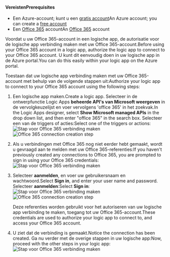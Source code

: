 #### <a name="prerequisites"></a><span data-ttu-id="03df8-101">Vereisten</span><span class="sxs-lookup"><span data-stu-id="03df8-101">Prerequisites</span></span>
* <span data-ttu-id="03df8-102">Een Azure-account; kunt u een [gratis account](https://azure.microsoft.com/free)</span><span class="sxs-lookup"><span data-stu-id="03df8-102">An Azure account; you can create a [free account](https://azure.microsoft.com/free)</span></span>
* <span data-ttu-id="03df8-103">Een [Office 365](https://office365.com) account</span><span class="sxs-lookup"><span data-stu-id="03df8-103">An [Office 365](https://office365.com) account</span></span>  

<span data-ttu-id="03df8-104">Voordat u uw Office 365-account in een logische app, de autorisatie voor de logische app verbinding maken met uw Office 365-account.</span><span class="sxs-lookup"><span data-stu-id="03df8-104">Before using your Office 365 account in a logic app, authorize the logic app to connect to your Office 365 account.</span></span> <span data-ttu-id="03df8-105">U kunt dit eenvoudig doen in uw logische app in de Azure portal.</span><span class="sxs-lookup"><span data-stu-id="03df8-105">You can do this easily within your logic app on the Azure portal.</span></span>  

<span data-ttu-id="03df8-106">Toestaan dat uw logische app verbinding maken met uw Office 365-account met behulp van de volgende stappen uit:</span><span class="sxs-lookup"><span data-stu-id="03df8-106">Authorize your logic app to connect to your Office 365 account using the following steps:</span></span>

1. <span data-ttu-id="03df8-107">Een logische app maken.</span><span class="sxs-lookup"><span data-stu-id="03df8-107">Create a logic app.</span></span> <span data-ttu-id="03df8-108">Selecteer in de ontwerpfunctie Logic Apps **beheerde API's van Microsoft weergeven** in de vervolgkeuzelijst en voer vervolgens 'office 365' in het zoekvak.</span><span class="sxs-lookup"><span data-stu-id="03df8-108">In the Logic Apps designer, select **Show Microsoft managed APIs** in the drop down list, and then enter "office 365" in the search box.</span></span> <span data-ttu-id="03df8-109">Selecteer een van de triggers of acties:</span><span class="sxs-lookup"><span data-stu-id="03df8-109">Select one of the triggers or actions:</span></span>  
    <span data-ttu-id="03df8-110">![Stap voor Office 365 verbinding maken](./media/connectors-create-api-office365-outlook/office365-sendemail.png)</span><span class="sxs-lookup"><span data-stu-id="03df8-110">![Office 365 connection creation step](./media/connectors-create-api-office365-outlook/office365-sendemail.png)</span></span>  
2. <span data-ttu-id="03df8-111">Als u verbindingen met Office 365 nog niet eerder hebt gemaakt, wordt u gevraagd aan te melden met uw Office 365-referenties:</span><span class="sxs-lookup"><span data-stu-id="03df8-111">If you haven't previously created any connections to Office 365, you are prompted to sign in using your Office 365 credentials:</span></span>  
    ![Stap voor Office 365 verbinding maken](./media/connectors-create-api-office365-outlook/office365-signin.png)  
3. <span data-ttu-id="03df8-113">Selecteer **aanmelden**, en voer uw gebruikersnaam en wachtwoord.</span><span class="sxs-lookup"><span data-stu-id="03df8-113">Select **Sign in**, and enter your user name and password.</span></span> <span data-ttu-id="03df8-114">Selecteer **aanmelden**:</span><span class="sxs-lookup"><span data-stu-id="03df8-114">Select **Sign in**:</span></span>  
    <span data-ttu-id="03df8-115">![Stap voor Office 365 verbinding maken](./media/connectors-create-api-office365-outlook/office365-usernamepassword.png)</span><span class="sxs-lookup"><span data-stu-id="03df8-115">![Office 365 connection creation step](./media/connectors-create-api-office365-outlook/office365-usernamepassword.png)</span></span>
   
    <span data-ttu-id="03df8-116">Deze referenties worden gebruikt voor het autoriseren van uw logische app verbinding te maken, toegang tot uw Office 365-account.</span><span class="sxs-lookup"><span data-stu-id="03df8-116">These credentials are used to authorize your logic app to connect to, and access your Office 365 account.</span></span> 
4. <span data-ttu-id="03df8-117">U ziet dat de verbinding is gemaakt.</span><span class="sxs-lookup"><span data-stu-id="03df8-117">Notice the connection has been created.</span></span> <span data-ttu-id="03df8-118">Ga nu verder met de overige stappen in uw logische app:</span><span class="sxs-lookup"><span data-stu-id="03df8-118">Now, proceed with the other steps in your logic app:</span></span>   
    ![Stap voor Office 365 verbinding maken](./media/connectors-create-api-office365-outlook/office365-sendemailproperties.png)  

